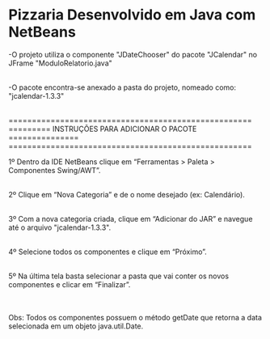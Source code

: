 # Pizzaria Desenvolvido em Java com NetBeans

-O projeto utiliza o componente "JDateChooser" do pacote "JCalendar" no JFrame "ModuloRelatorio.java"<br><br>

-O pacote encontra-se anexado a pasta do projeto, nomeado como: "jcalendar-1.3.3"<br><br>


====================================================<br>
=========  INSTRUÇÕES PARA ADICIONAR O PACOTE  ===============<br>
====================================================<br>

1º Dentro da IDE NetBeans clique em “Ferramentas > Paleta > Componentes Swing/AWT”.<br><br>

2º Clique em “Nova Categoria” e de o nome desejado (ex: Calendário).<br><br>

3º Com a nova categoria criada, clique em “Adicionar do JAR” e navegue até o arquivo "jcalendar-1.3.3".<br><br>

4º Selecione todos os componentes e clique em “Próximo”.<br><br>

5º Na última tela basta selecionar a pasta que vai conter os novos componentes e clicar em “Finalizar”.<br><br><br>


Obs: Todos os componentes possuem o método getDate que retorna a data selecionada em um objeto
java.util.Date.
